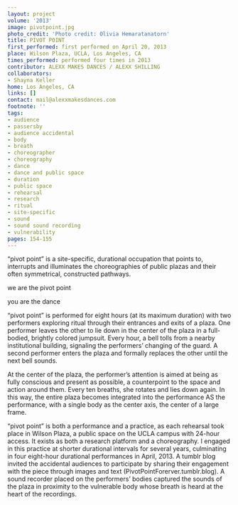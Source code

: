 ```yaml
---
layout: project
volume: '2013'
image: pivotpoint.jpg
photo_credit: 'Photo credit: Olivia Hemaratanatorn'
title: PIVOT POINT
first_performed: first performed on April 20, 2013
place: Wilson Plaza, UCLA, Los Angeles, CA
times_performed: performed four times in 2013
contributor: ALEXX MAKES DANCES / ALEXX SHILLING
collaborators:
- Shayna Keller
home: Los Angeles, CA
links: []
contact: mail@alexxmakesdances.com
footnote: ''
tags:
- audience
- passersby
- audience accidental
- body
- breath
- choreographer
- choreography
- dance
- dance and public space
- duration
- public space
- rehearsal
- research
- ritual
- site-specific
- sound
- sound sound recording
- vulnerability
pages: 154-155
---
```


“pivot point” is a site-specific, durational occupation that points to, interrupts and illuminates the choreographies of public plazas and their often symmetrical, constructed pathways.

we are the pivot point

you are the dance

“pivot point” is performed for eight hours (at its maximum duration) with two performers exploring ritual through their entrances and exits of a plaza. One performer leaves the other to lie down in the center of the plaza in a full-bodied, brightly colored jumpsuit. Every hour, a bell tolls from a nearby institutional building, signaling the performers’ changing of the guard. A second performer enters the plaza and formally replaces the other until the next bell sounds.

At the center of the plaza, the performer’s attention is aimed at being as fully conscious and present as possible, a counterpoint to the space and action around them. Every ten breaths, she rotates and lies down again. In this way, the entire plaza becomes integrated into the performance AS the performance, with a single body as the center axis, the center of a large frame.

“pivot point” is both a performance and a practice, as each rehearsal took place in Wilson Plaza, a public space on the UCLA campus with 24-hour access. It exists as both a research platform and a choreography. I engaged in this practice at shorter durational intervals for several years, culminating in four eight-hour durational performances in April, 2013. A tumblr blog invited the accidental audiences to participate by sharing their engagement with the piece through images and text (PivotPointForerver.tumblr.blog). A sound recorder placed on the performers’ bodies captured the sounds of the plaza in proximity to the vulnerable body whose breath is heard at the heart of the recordings.
